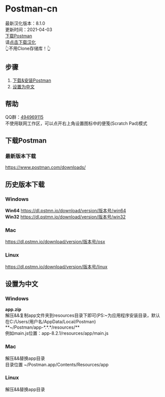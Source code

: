 # Postman-cn
最新汉化版本：8.1.0  
更新时间：2021-04-03  
[下载Postman](#下载Postman)  
请[点击下载汉化](https://github.com/hlmd/Postman-cn/releases)  
👆不用Clone存储库！👆

## 步骤
1. [下载&安装Postman](#下载Postman)
2. [设置为中文](#设置为中文)

## 帮助
QQ群：[494969115](https://jq.qq.com/?_wv=1027&k=WAheqTCx)  
不使用联网工作区，可以点开右上角设置图标中的便笺(Scratch Pad)模式


## 下载Postman

### 最新版本下载
https://www.postman.com/downloads/


## 历史版本下载

### Windows
**Win64** https://dl.pstmn.io/download/version/版本号/win64  
**Win32** https://dl.pstmn.io/download/version/版本号/win32

### Mac
https://dl.pstmn.io/download/version/版本号/osx

### Linux
https://dl.pstmn.io/download/version/版本号/linux


## 设置为中文
### Windows
**app.zip**  
解压&&复制app文件夹到resources目录下即可(PS:~为应用程序安装目录，默认在C:/Users/用户名/AppData/Local/Postman)  
**~/Postman/app-\*.\*.\*/resources/**  
例如main.js位置：app-8.2.1/resources/app/main.js



### Mac
解压&&替换app目录  
目录位置 ~/Postman.app/Contents/Resources/app

### Linux
解压&&替换app目录


